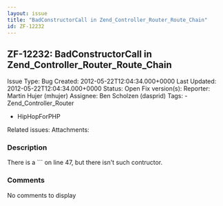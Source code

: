 ```yaml
---
layout: issue
title: "BadConstructorCall in Zend_Controller_Router_Route_Chain"
id: ZF-12232
---
```


ZF-12232: BadConstructorCall in Zend\_Controller\_Router\_Route\_Chain
----------------------------------------------------------------------

 Issue Type: Bug Created: 2012-05-22T12:04:34.000+0000 Last Updated: 2012-05-22T12:04:34.000+0000 Status: Open Fix version(s): 
 Reporter:  Martin Hujer (mhujer)  Assignee:  Ben Scholzen (dasprid)  Tags: - Zend\_Controller\_Router
- HipHopForPHP
 
 Related issues: 
 Attachments: 
### Description

There is a ``` on line 47, but there isn't such contructor.

 

 

### Comments

No comments to display